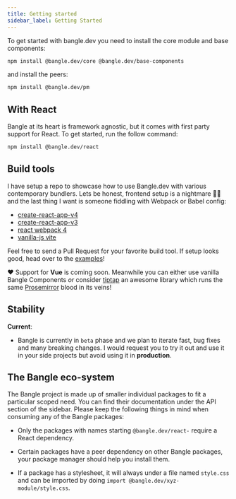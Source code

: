 ```yaml
---
title: Getting started
sidebar_label: Getting Started
---
```


To get started with bangle.dev you need to install the core module and base components:

```bash
npm install @bangle.dev/core @bangle.dev/base-components
```

and install the peers:

```bash
npm install @bangle.dev/pm
```

## With React

Bangle at its heart is framework agnostic, but it comes with first party support for React. To get started, run the follow command:

```bash
npm install @bangle.dev/react
```

## Build tools

I have setup a repo to showcase how to use Bangle.dev with various contemporary bundlers. Lets be honest, frontend setup is a nightmare 🧟‍♀️ and the last thing I want is someone fiddling with Webpack or Babel config:

- [create-react-app-v4](https://github.com/bangle-io/bangle.dev-boilerplates/tree/main/react__create-react-app-v4)
- [create-react-app-v3](https://github.com/bangle-io/bangle.dev-boilerplates/tree/main/react__create-react-app-v3)
- [react webpack 4](https://github.com/bangle-io/bangle.dev-boilerplates/tree/main/react__webpack-v4)
- [vanilla-js vite](https://github.com/bangle-io/bangle.dev-boilerplates/tree/main/vanillajs__vite)

Feel free to send a Pull Request for your favorite build tool. If setup looks good, head over to the [examples](https://bangle.dev/docs/examples/markdown-editor)!

:heart: Support for **Vue** is coming soon. Meanwhile you can either use vanilla Bangle Components _or_ consider [tiptap](https://github.com/ueberdosis/tiptap) an awesome library which runs the same [Prosemirror](https://prosemirror.net) blood in its veins!

## Stability

**Current**:

- Bangle is currently in `beta` phase and we plan to iterate fast, bug fixes and many breaking changes. I would request you to try it out and use it in your side projects but avoid using it in **production**.

## The Bangle eco-system

The Bangle project is made up of smaller individual packages to fit a particular scoped need. You can find their documentation under the API section of the sidebar. Please keep the following things in mind when consuming any of the Bangle packages:

- Only the packages with names starting `@bangle.dev/react-` require a React dependency.

- Certain packages have a peer dependency on other Bangle packages, your package manager should help you install them.

- If a package has a stylesheet, it will always under a file named `style.css` and can be imported by doing `import @bangle.dev/xyz-module/style.css`.
